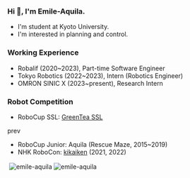 <!--
**Emile-Aquila/Emile-Aquila** is a ✨ _special_ ✨ repository because its `README.md` (this file) appears on your GitHub profile.

Here are some ideas to get you started:

- 🔭 I’m currently working on ...
- 🌱 I’m currently learning ...
- 👯 I’m looking to collaborate on ...
- 🤔 I’m looking for help with ...
- 💬 Ask me about ...
- 📫 How to reach me: ...
- 😄 Pronouns: ...
- ⚡ Fun fact: ...
-->

### Hi 👋, I'm Emile-Aquila.
- I'm student at Kyoto University.
- I'm interested in planning and control.



### Working Experience
- Robalif (2020~2023), Part-time Software Engineer
- Tokyo Robotics (2022~2023), Intern (Robotics Engineer)
- OMRON SINIC X (2023~present), Research Intern


### Robot Competition
- RoboCup SSL: [GreenTea SSL](https://github.com/greentea-ssl)

prev
- RoboCup Junior: Aquila (Rescue Maze, 2015~2019)
- NHK RoboCon: [kikaiken](https://www.kikaiken.org/) (2021, 2022)




<p>&nbsp;<img align="center" src="https://github-readme-stats.vercel.app/api?username=emile-aquila&show_icons=true&locale=en" alt="emile-aquila" />
  <img align="center" src="https://github-readme-streak-stats.herokuapp.com/?user=emile-aquila&" alt="emile-aquila" /></p>

